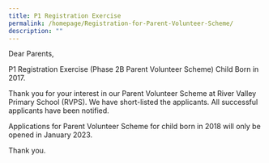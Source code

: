 ```yaml
---
title: P1 Registration Exercise
permalink: /homepage/Registration-for-Parent-Volunteer-Scheme/
description: ""
---
```


Dear Parents,

P1 Registration Exercise (Phase 2B Parent Volunteer Scheme) Child Born in 2017.

Thank you for your interest in our Parent Volunteer Scheme at River Valley Primary School (RVPS). We have short-listed the applicants. All successful applicants have been notified.

Applications for Parent Volunteer Scheme for child born in 2018 will only be opened in January 2023.

Thank you.